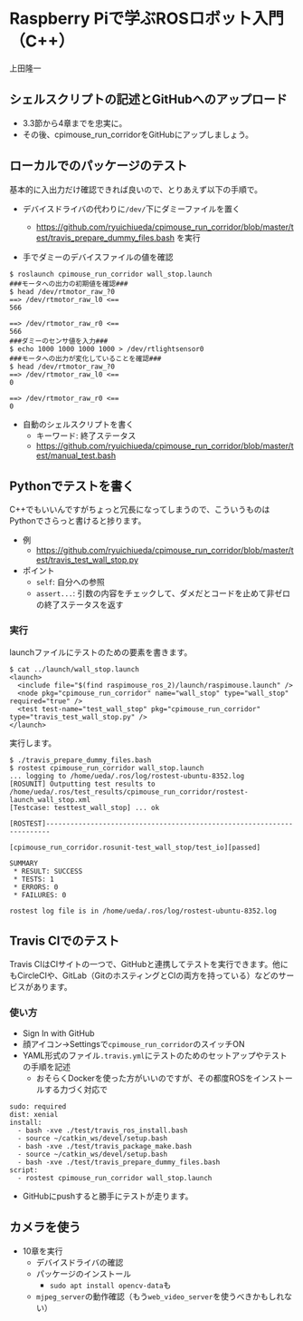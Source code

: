 # Raspberry Piで学ぶROSロボット入門（C++）

上田隆一

## シェルスクリプトの記述とGitHubへのアップロード

* 3.3節から4章までを忠実に。
* その後、cpimouse_run_corridorをGitHubにアップしましょう。

## ローカルでのパッケージのテスト

基本的に入出力だけ確認できれば良いので、とりあえず以下の手順で。

* デバイスドライバの代わりに`/dev/`下にダミーファイルを置く
    * https://github.com/ryuichiueda/cpimouse_run_corridor/blob/master/test/travis_prepare_dummy_files.bash を実行

* 手でダミーのデバイスファイルの値を確認

``` 
$ roslaunch cpimouse_run_corridor wall_stop.launch
###モータへの出力の初期値を確認###
$ head /dev/rtmotor_raw_?0 
==> /dev/rtmotor_raw_l0 <==
566

==> /dev/rtmotor_raw_r0 <==
566
###ダミーのセンサ値を入力###
$ echo 1000 1000 1000 1000 > /dev/rtlightsensor0 
###モータへの出力が変化していることを確認###
$ head /dev/rtmotor_raw_?0
==> /dev/rtmotor_raw_l0 <==
0

==> /dev/rtmotor_raw_r0 <==
0
``` 

* 自動のシェルスクリプトを書く
    * キーワード: 終了ステータス
    * https://github.com/ryuichiueda/cpimouse_run_corridor/blob/master/test/manual_test.bash

## Pythonでテストを書く

C++でもいいんですがちょっと冗長になってしまうので、こういうものはPythonでさらっと書けると捗ります。

* 例
    * https://github.com/ryuichiueda/cpimouse_run_corridor/blob/master/test/travis_test_wall_stop.py
* ポイント
    * `self`: 自分への参照
    * `assert...`: 引数の内容をチェックして、ダメだとコードを止めて非ゼロの終了ステータスを返す

### 実行

launchファイルにテストのための要素を書きます。

```
$ cat ../launch/wall_stop.launch
<launch>
  <include file="$(find raspimouse_ros_2)/launch/raspimouse.launch" />
  <node pkg="cpimouse_run_corridor" name="wall_stop" type="wall_stop" required="true" />
  <test test-name="test_wall_stop" pkg="cpimouse_run_corridor" type="travis_test_wall_stop.py" />
</launch>
```

実行します。

```
$ ./travis_prepare_dummy_files.bash
$ rostest cpimouse_run_corridor wall_stop.launch
... logging to /home/ueda/.ros/log/rostest-ubuntu-8352.log
[ROSUNIT] Outputting test results to /home/ueda/.ros/test_results/cpimouse_run_corridor/rostest-launch_wall_stop.xml
[Testcase: testtest_wall_stop] ... ok

[ROSTEST]-----------------------------------------------------------------------

[cpimouse_run_corridor.rosunit-test_wall_stop/test_io][passed]

SUMMARY
 * RESULT: SUCCESS
 * TESTS: 1
 * ERRORS: 0
 * FAILURES: 0

rostest log file is in /home/ueda/.ros/log/rostest-ubuntu-8352.log
```

## Travis CIでのテスト

Travis CIはCIサイトの一つで、GitHubと連携してテストを実行できます。他にもCircleCIや、GitLab（GitのホスティングとCIの両方を持っている）などのサービスがあります。

### 使い方

* Sign In with GitHub
* 顔アイコン->Settingsで`cpimouse_run_corridor`のスイッチON
* YAML形式のファイル`.travis.yml`にテストのためのセットアップやテストの手順を記述
    * おそらくDockerを使った方がいいのですが、その都度ROSをインストールする力づく対応で

```
sudo: required
dist: xenial
install:
  - bash -xve ./test/travis_ros_install.bash
  - source ~/catkin_ws/devel/setup.bash
  - bash -xve ./test/travis_package_make.bash
  - source ~/catkin_ws/devel/setup.bash
  - bash -xve ./test/travis_prepare_dummy_files.bash
script:
  - rostest cpimouse_run_corridor wall_stop.launch
```

* GitHubにpushすると勝手にテストが走ります。


## カメラを使う

* 10章を実行
    * デバイスドライバの確認
    * パッケージのインストール
        * `sudo apt install opencv-data`も
    * `mjpeg_server`の動作確認（もう`web_video_server`を使うべきかもしれない）

